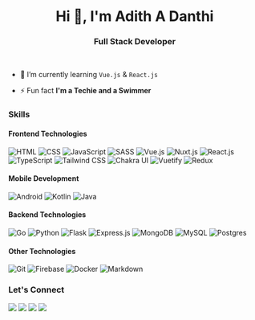 <h1 align="center">Hi 👋, I'm Adith A Danthi</h1>
<h3 align="center">Full Stack Developer</h3>
<br>

- 🌱 I’m currently learning `Vue.js` & `React.js`

- ⚡ Fun fact **I'm a Techie and a Swimmer**


### Skills
#### Frontend Technologies
![HTML](https://img.shields.io/badge/HTML-black?style=for-the-badge&logo=HTML5)
![CSS](https://img.shields.io/badge/CSS-black?style=for-the-badge&logo=CSS3&logoColor=1572B6)
![JavaScript](https://img.shields.io/badge/JavaScript-black?style=for-the-badge&logo=javascript)
![SASS](https://img.shields.io/badge/SASS-black?style=for-the-badge&logo=SASS)
![Vue.js](https://img.shields.io/badge/Vue.js-black?style=for-the-badge&logo=Vue.js)
![Nuxt.js](https://img.shields.io/badge/Nuxt.js-black?style=for-the-badge&logo=Nuxt.js)
![React.js](https://img.shields.io/badge/React.js-black?style=for-the-badge&logo=React)
![TypeScript](https://img.shields.io/badge/TypeScript-black?style=for-the-badge&logo=typescript)
![Tailwind CSS](https://img.shields.io/badge/Tailwind-black?style=for-the-badge&logo=tailwindcss)
![Chakra UI](https://img.shields.io/badge/chakra-black?style=for-the-badge&logo=chakraui)
![Vuetify](https://img.shields.io/badge/Vuetify-black?style=for-the-badge&logo=vuetify)
![Redux](https://img.shields.io/badge/redux-black?style=for-the-badge&logo=redux)

#### Mobile Development
![Android](https://img.shields.io/badge/Android-black?style=for-the-badge&logo=Android)
![Kotlin](https://img.shields.io/badge/Kotlin-black?style=for-the-badge&logo=Kotlin)
![Java](https://img.shields.io/badge/Java-black?style=for-the-badge&logo=Java)

#### Backend Technologies
![Go](https://img.shields.io/badge/Go-black?style=for-the-badge&logo=Go)
![Python](https://img.shields.io/badge/Python-black?style=for-the-badge&logo=Python)
![Flask](https://img.shields.io/badge/Flask-black?style=for-the-badge&logo=Flask)
![Express.js](https://img.shields.io/badge/Express.js-black?style=for-the-badge&logo=express)
![MongoDB](https://img.shields.io/badge/MongoDB-black?style=for-the-badge&logo=MongoDB)
![MySQL](https://img.shields.io/badge/MySQL-black?style=for-the-badge&logo=MySQL&logoColor=1E8CBE)
![Postgres](https://img.shields.io/badge/Postgresql-black?style=for-the-badge&logo=Postgresql)

#### Other Technologies
![Git](https://img.shields.io/badge/Git-black?style=for-the-badge&logo=Git)
![Firebase](https://img.shields.io/badge/Firebase-black?style=for-the-badge&logo=Firebase)
![Docker](https://img.shields.io/badge/Docker-black?style=for-the-badge&logo=docker)
![Markdown](https://img.shields.io/badge/Markdown-black?style=for-the-badge&logo=markdown)

### Let's Connect
[<img src="https://img.shields.io/badge/Twitter-1DA1F2.svg?&style=for-the-badge&logo=twitter&logoColor=white" />](https://twitter.com/adith_danthi)
[<img src="https://img.shields.io/badge/LinkedIn-0A66C2.svg?&style=for-the-badge&logo=linkedin&logoColor=white" />](https://www.linkedin.com/in/adith-a-danthi/)
[<img src="https://img.shields.io/badge/Email-EA4335.svg?&style=for-the-badge&logo=gmail&logoColor=white">](mailto:adith.danthi@gmail.com)
[<img src ="https://img.shields.io/badge/Portfolio-%231877F2.svg?&style=for-the-badge&logo=&logoColor=white%22&label=">](https://adith.dev/)
